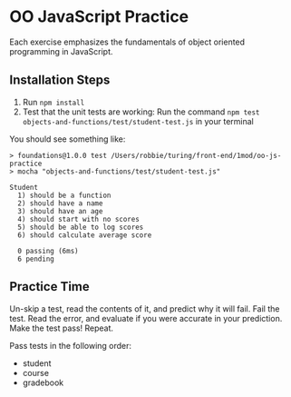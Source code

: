 # OO JavaScript Practice

Each exercise emphasizes the fundamentals of object oriented programming in JavaScript.

## Installation Steps

1. Run `npm install`
2. Test that the unit tests are working: Run the command `npm test objects-and-functions/test/student-test.js` in your terminal

You should see something like:

```shell
> foundations@1.0.0 test /Users/robbie/turing/front-end/1mod/oo-js-practice
> mocha "objects-and-functions/test/student-test.js"

Student
  1) should be a function
  2) should have a name
  3) should have an age
  4) should start with no scores
  5) should be able to log scores
  6) should calculate average score

  0 passing (6ms)
  6 pending
```

## Practice Time

Un-skip a test, read the contents of it, and predict why it will fail. Fail the test. Read the error, and evaluate if you were accurate in your prediction. Make the test pass! Repeat.

Pass tests in the following order:

- student
- course
- gradebook
